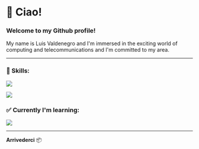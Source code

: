 # :bookmark_tabs: Ciao!

### Welcome to my Github profile!

My name is Luis Valdenegro and I'm immersed in the exciting world of computing and telecommunications and I'm committed to my area.

---

### :wrench: Skills:

<p>
  <a href="https://skillicons.dev">
    <img src="https://skillicons.dev/icons?i=cpp"/>
    <p>
    <img src="https://skillicons.dev/icons?i=vscode,photoshop,xd"/>
  </a>
</p>

### ✅ Currently I'm learning:

<p>
  <a href="https://skillicons.dev">
    <img src="https://skillicons.dev/icons?i=python,java,javascript,html"/>
  </a>
</p>

---

**Arrivederci** :package:



